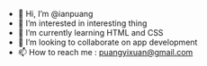 - 👋 Hi, I’m @ianpuang
- 👀 I’m interested in interesting thing
- 🌱 I’m currently learning HTML and CSS
- 💞️ I’m looking to collaborate on app development 
- 📫 How to reach me : puangyixuan@gmail.com

<!---
ianpuang/ianpuang is a ✨ special ✨ repository because its `README.md` (this file) appears on your GitHub profile.
You can click the Preview link to take a look at your changes.
--->
